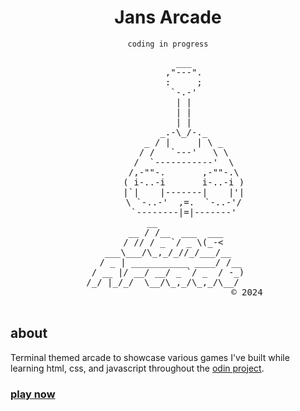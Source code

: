 <div align="center">
<h1>Jans Arcade</h1>
<code>coding in progress</code>

   <pre>
      ___
      ,"---".
      :     ;
      `-.-'
      | |
      | |
      | |
      _.-\_/-._
      _ / |     | \ _
      / /   `---'   \ \
      /  `-----------'  \
      /,-""-.       ,-""-.\
      ( i-..-i       i-..-i )
      |`|    |-------|    |'|
      \ `-..-'  ,=.  `-..-'/
      `--------|=|-------'
              __                    
           __ / /__  ___  ___        
          / // / _ `/ _ \(_-<        
      ___\___/\_,_/_//_/___/__      
        / _ | ___________ ____/ /__       
       / __ |/ __/ __/ _ `/ _  / -_)       
/_/ |_/_/  \__/\_,_/\_,_/\__/  
                              © 2024
   </pre>
</div>



## about

Terminal themed arcade to showcase various games I've built while learning html, css, and javascript throughout the [odin project](https://www.theodinproject.com/).

### [play now](https://lukejans.github.io/jans-arcade/)